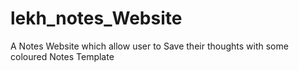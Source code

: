 # lekh_notes_Website
A Notes Website which allow user to Save their thoughts with some coloured Notes Template
